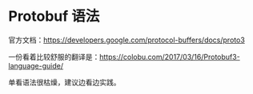 # Protobuf 语法

官方文档：https://developers.google.com/protocol-buffers/docs/proto3

一份看着比较舒服的翻译是：https://colobu.com/2017/03/16/Protobuf3-language-guide/

单看语法很枯燥，建议边看边实践。

